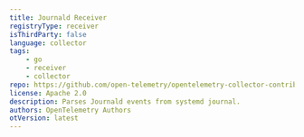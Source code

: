 ```yaml
---
title: Journald Receiver
registryType: receiver
isThirdParty: false
language: collector
tags:
    - go
    - receiver
    - collector
repo: https://github.com/open-telemetry/opentelemetry-collector-contrib/tree/main/receiver/journaldreceiver
license: Apache 2.0
description: Parses Journald events from systemd journal.
authors: OpenTelemetry Authors
otVersion: latest
---
```

